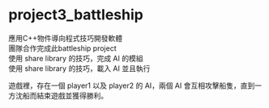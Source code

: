 # project3_battleship
應用C++物件導向程式技巧開發軟體                                                                                                                 
團隊合作完成此battleship project                                                                                                                       
使用 share library 的技巧，完成 AI 的模組                                                                                                                
使用 share library 的技巧，載入 AI 並且執行                                                                                                   

遊戲裡，存在一個 player1 以及 player2 的 AI，兩個 AI 會互相攻擊船隻，直到一方沈船而結束遊戲並獲得勝利。
